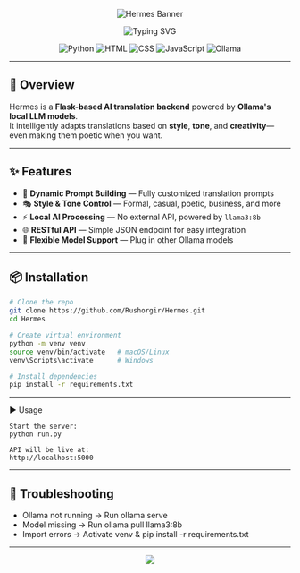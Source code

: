 <p align="center">
    <img src="https://capsule-render.vercel.app/api?type=waving&color=0:FFFFFF,100:F5F5DC&height=200&section=header&text=Hermes%20%7C%20AI%20Translation%20Tool&fontSize=40&fontColor=000000&animation=fadeIn&fontAlignY=35" alt="Hermes Banner"/>
</p>

<p align="center">
  <img src="https://readme-typing-svg.herokuapp.com?font=Fira+Code&weight=600&size=22&pause=1000&color=F5F5DC&center=true&vCenter=true&width=600&lines=Local+AI-Powered+Translations;Style+%7C+Tone+%7C+Poetic+Control;Built+With+Flask+%26+Ollama" alt="Typing SVG"/>
</p>

<p align="center">
  <img src="https://img.shields.io/badge/Python-3776AB?style=for-the-badge&logo=python&logoColor=white" alt="Python"/>
  <img src="https://img.shields.io/badge/HTML5-E34F26?style=for-the-badge&logo=html5&logoColor=white" alt="HTML"/>
  <img src="https://img.shields.io/badge/CSS3-1572B6?style=for-the-badge&logo=css3&logoColor=white" alt="CSS"/>
  <img src="https://img.shields.io/badge/JavaScript-F7DF1E?style=for-the-badge&logo=javascript&logoColor=black" alt="JavaScript"/>
  <img src="https://img.shields.io/badge/Ollama-00ffcc?style=for-the-badge" alt="Ollama"/>
</p>

---

## 📌 Overview
Hermes is a **Flask-based AI translation backend** powered by **Ollama's local LLM models**.  
It intelligently adapts translations based on **style**, **tone**, and **creativity**—even making them poetic when you want.

---

## ✨ Features
- 🎯 **Dynamic Prompt Building** — Fully customized translation prompts
- 🎭 **Style & Tone Control** — Formal, casual, poetic, business, and more
- ⚡ **Local AI Processing** — No external API, powered by `llama3:8b`
- 🌐 **RESTful API** — Simple JSON endpoint for easy integration
- 🔄 **Flexible Model Support** — Plug in other Ollama models

---

## 📦 Installation
```bash
# Clone the repo
git clone https://github.com/Rushorgir/Hermes.git
cd Hermes

# Create virtual environment
python -m venv venv
source venv/bin/activate   # macOS/Linux
venv\Scripts\activate      # Windows

# Install dependencies
pip install -r requirements.txt
```
---

▶️ Usage

```
Start the server:
python run.py

API will be live at:
http://localhost:5000
```
---

## 🐛 Troubleshooting
- Ollama not running → Run ollama serve
- Model missing → Run ollama pull llama3:8b
- Import errors → Activate venv & pip install -r requirements.txt

---

<p align="center">
  <img src="https://capsule-render.vercel.app/api?type=waving&color=0:FFFFFF,100:F5F5DC&height=100&section=footer"/>
</p>
